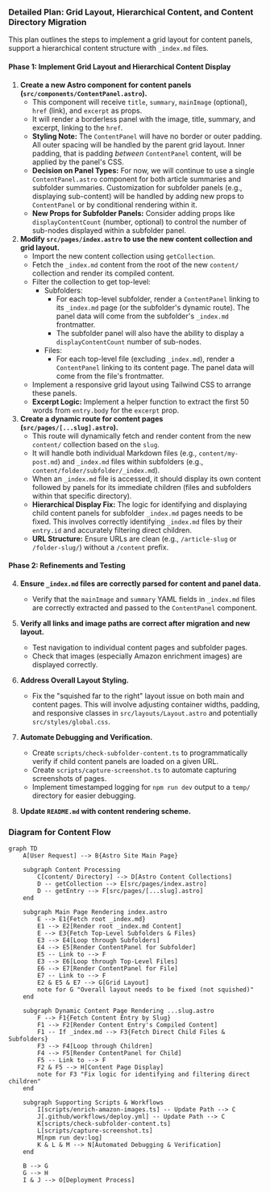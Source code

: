 ### Detailed Plan: Grid Layout, Hierarchical Content, and Content Directory Migration

This plan outlines the steps to implement a grid layout for content panels, support a hierarchical content structure with `_index.md` files.

#### Phase 1: Implement Grid Layout and Hierarchical Content Display

1.  **Create a new Astro component for content panels (`src/components/ContentPanel.astro`).**
    *   This component will receive `title`, `summary`, `mainImage` (optional), `href` (link), and `excerpt` as props.
    *   It will render a borderless panel with the image, title, summary, and excerpt, linking to the `href`.
    *   **Styling Note:** The `ContentPanel` will have no border or outer padding. All outer spacing will be handled by the parent grid layout. Inner padding, that is padding _between_ `ContentPanel` content, will be applied by the panel's CSS.
    *   **Decision on Panel Types:** For now, we will continue to use a single `ContentPanel.astro` component for both article summaries and subfolder summaries. Customization for subfolder panels (e.g., displaying sub-content) will be handled by adding new props to `ContentPanel` or by conditional rendering within it.
    *   **New Props for Subfolder Panels:** Consider adding props like `displayContentCount` (number, optional) to control the number of sub-nodes displayed within a subfolder panel.
2.  **Modify `src/pages/index.astro` to use the new content collection and grid layout.**
    *   Import the new content collection using `getCollection`.
    *   Fetch the `_index.md` content from the root of the new `content/` collection and render its compiled content.
    *   Filter the collection to get top-level:
        *   Subfolders:
            *   For each top-level subfolder, render a `ContentPanel` linking to its `_index.md` page (or the subfolder's dynamic route). The panel data will come from the subfolder's `_index.md` frontmatter.
            *   The subfolder panel will also have the ability to display a `displayContentCount` number of sub-nodes.
        *   Files:
            *   For each top-level file (excluding `_index.md`), render a `ContentPanel` linking to its content page. The panel data will come from the file's frontmatter.
    *   Implement a responsive grid layout using Tailwind CSS to arrange these panels.
    *   **Excerpt Logic:** Implement a helper function to extract the first 50 words from `entry.body` for the `excerpt` prop.
3.  **Create a dynamic route for content pages (`src/pages/[...slug].astro`).**
    *   This route will dynamically fetch and render content from the new `content/` collection based on the `slug`.
    *   It will handle both individual Markdown files (e.g., `content/my-post.md`) and `_index.md` files within subfolders (e.g., `content/folder/subfolder/_index.md`).
    *   When an `_index.md` file is accessed, it should display its own content followed by panels for its immediate children (files and subfolders within that specific directory).
    *   **Hierarchical Display Fix:** The logic for identifying and displaying child content panels for subfolder `_index.md` pages needs to be fixed. This involves correctly identifying `_index.md` files by their `entry.id` and accurately filtering direct children.
    *   **URL Structure:** Ensure URLs are clean (e.g., `/article-slug` or `/folder-slug/`) without a `/content` prefix.

#### Phase 2: Refinements and Testing

4.  **Ensure `_index.md` files are correctly parsed for content and panel data.**
    *   Verify that the `mainImage` and `summary` YAML fields in `_index.md` files are correctly extracted and passed to the `ContentPanel` component.
5.  **Verify all links and image paths are correct after migration and new layout.**
    *   Test navigation to individual content pages and subfolder pages.
    *   Check that images (especially Amazon enrichment images) are displayed correctly.
6.  **Address Overall Layout Styling.**
    *   Fix the "squished far to the right" layout issue on both main and content pages. This will involve adjusting container widths, padding, and responsive classes in `src/layouts/Layout.astro` and potentially `src/styles/global.css`.
7.  **Automate Debugging and Verification.**
    *   Create `scripts/check-subfolder-content.ts` to programmatically verify if child content panels are loaded on a given URL.
    *   Create `scripts/capture-screenshot.ts` to automate capturing screenshots of pages.
    *   Implement timestamped logging for `npm run dev` output to a `temp/` directory for easier debugging.

8.  **Update `README.md` with content rendering scheme.**

### **Diagram for Content Flow**

```mermaid
graph TD
    A[User Request] --> B{Astro Site Main Page}

    subgraph Content Processing
        C[content/ Directory] --> D[Astro Content Collections]
        D -- getCollection --> E[src/pages/index.astro]
        D -- getEntry --> F[src/pages/[...slug].astro]
    end

    subgraph Main Page Rendering index.astro
        E --> E1{Fetch root _index.md}
        E1 --> E2[Render root _index.md Content]
        E --> E3{Fetch Top-Level Subfolders & Files}
        E3 --> E4[Loop through Subfolders]
        E4 --> E5[Render ContentPanel for Subfolder]
        E5 -- Link to --> F
        E3 --> E6[Loop through Top-Level Files]
        E6 --> E7[Render ContentPanel for File]
        E7 -- Link to --> F
        E2 & E5 & E7 --> G[Grid Layout]
        note for G "Overall layout needs to be fixed (not squished)"
    end

    subgraph Dynamic Content Page Rendering ...slug.astro
        F --> F1{Fetch Content Entry by Slug}
        F1 --> F2[Render Content Entry's Compiled Content]
        F1 -- If _index.md --> F3{Fetch Direct Child Files & Subfolders}
        F3 --> F4[Loop through Children]
        F4 --> F5[Render ContentPanel for Child]
        F5 -- Link to --> F
        F2 & F5 --> H[Content Page Display]
        note for F3 "Fix logic for identifying and filtering direct children"
    end

    subgraph Supporting Scripts & Workflows
        I[scripts/enrich-amazon-images.ts] -- Update Path --> C
        J[.github/workflows/deploy.yml] -- Update Path --> C
        K[scripts/check-subfolder-content.ts]
        L[scripts/capture-screenshot.ts]
        M[npm run dev:log]
        K & L & M --> N[Automated Debugging & Verification]
    end

    B --> G
    G --> H
    I & J --> O[Deployment Process]